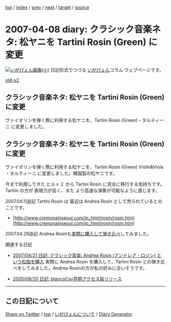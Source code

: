 [top](../index.html) 
 / [index](index.html) 
 / [prev](ig070406.html) 
 / [next](ig070410.html) 
 / [target](https://igapyon.github.io/diary/2007/ig070408.html) 
 / [source](https://github.com/igapyon/diary/blob/gh-pages/2007/ig070408.html.src.md) 

2007-04-08 diary: クラシック音楽ネタ: 松ヤニを Tartini Rosin (Green) に変更
=====================================================================================================
[![いがぴょん画像(小)](https://igapyon.github.io/diary/images/iga200306s.jpg "いがぴょん")](https://igapyon.github.io/diary/memo/memoigapyon.html) 日記形式でつづる [いがぴょん](https://igapyon.github.io/diary/memo/memoigapyon.html)コラム ウェブページです。

[old-v2](ig070408-orig.html)

## クラシック音楽ネタ: 松ヤニを Tartini Rosin (Green) に変更

ヴァイオリンを弾く際に利用する松ヤニを、Tartini Rosin (Green)・タルティーニ に変更しました。


## クラシック音楽ネタ: 松ヤニを Tartini Rosin (Green) に変更

ヴァイオリンを弾く際に利用する松ヤニを、Tartini Rosin (Green) Violin&Viola ・タルティーニ に変更しました。韓国製の松ヤニです。

今まで利用してきた ヒルｘ２ から Tartini Rosin に完全に移行する気持ちです。Tartini の方が 表現力が高く、また より高速な演奏が可能なように感じます。

2007.04.11追記 Tartini Rosin は 最近は Andrea Rosin として売られているとのことです。

* [http://www.cremonainseoul.com/jp_html/rosin/rosin.htm](http://www.cremonainseoul.com/jp_html/rosin/rosin.htm)

2007.04.29追記 Andrea Rosinも[実際に購入して弾き比べ](ig070421.html)してみました。

関連する日記

* [2007/04/21 日記: クラシック音楽: Andrea Rosin (アンドレア・ロジン) という松脂を購入](ig070421.html)
  実際に Andrea Rosin を購入して、Tartini Rosin との弾き比べをしてみました。Andrea Rosinの方が私の好みに合いそうです。
  
* [2005/08/20 日記: blancoCsv早期アクセス版リリース](../2005/ig050820.html)


----------------------------------------------------------------------------------------------------

## この日記について

[Share on Twitter](https://twitter.com/intent/tweet?hashtags=igapyon%2Cdiary%2C%E3%81%84%E3%81%8C%E3%81%B4%E3%82%87%E3%82%93&text=%E3%82%AF%E3%83%A9%E3%82%B7%E3%83%83%E3%82%AF%E9%9F%B3%E6%A5%BD%E3%83%8D%E3%82%BF%3A+%E6%9D%BE%E3%83%A4%E3%83%8B%E3%82%92+Tartini+Rosin+%28Green%29+%E3%81%AB%E5%A4%89%E6%9B%B4&url=https%3A%2F%2Figapyon.github.io%2Fdiary%2F2007%2Fig070408.html) / [top](../index.html) / [いがぴょんについて](https://igapyon.github.io/diary/memo/memoigapyon.html) / [Diary Generator](https://github.com/igapyon/igapyonv3)
